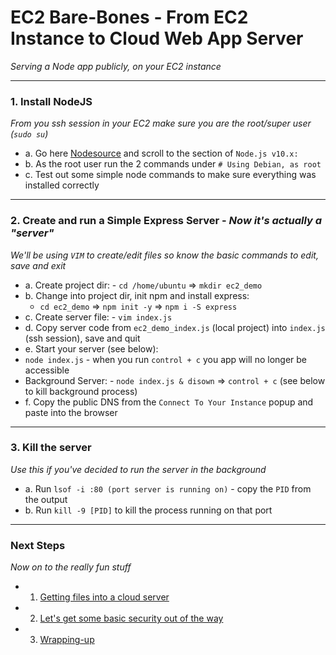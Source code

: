 # EC2 Bare-Bones - From EC2 Instance to Cloud Web App Server
*Serving a Node app publicly, on your EC2 instance*

---

### **1. Install NodeJS**
*From you ssh session in your EC2 make sure you are the root/super user (`sudo su`)*
 - a. Go here [Nodesource][node-ubuntu] and scroll to the section of `Node.js v10.x:`
 - b. As the root user run the 2 commands under `# Using Debian, as root`
 - c. Test out some simple node commands to make sure everything was installed correctly

---

### **2. Create and run a Simple Express Server** - *Now it's actually a "server"*
*We'll be using `VIM` to create/edit files so know the basic commands to edit, save and exit*
 - a. Create project dir: - `cd /home/ubuntu` => `mkdir ec2_demo`
 - b. Change into project dir, init npm and install express:
   - `cd ec2_demo` => `npm init -y` => `npm i -S express`
 - c. Create server file: - `vim index.js`
 - d. Copy server code from `ec2_demo_index.js` (local project) into `index.js` (ssh session), save and quit
 - e. Start your server (see below):
  - `node index.js` - when you run `control + c` you app will no longer be accessible
  - Background Server: - `node index.js & disown` => `control + c` (see below to kill background process)
 - f. Copy the public DNS from the `Connect To Your Instance` popup and paste into the browser

---

### **3. Kill the server**
*Use this if you've decided to run the server in the background*
 - a. Run `lsof -i :80 (port server is running on)` - copy the `PID` from the output
 - b. Run `kill -9 [PID]` to kill the process running on that port

---

### **Next Steps**
*Now on to the really fun stuff*

  - 1. [Getting files into a cloud server][ec2-file-management]
  - 2. [Let's get some basic security out of the way][ec2-security]
  - 3. [Wrapping-up][ec2-wrap-up]

[ec2-file-management]: ./EC2_FILE_MANAGEMENT.md
[ec2-security]: ./EC2_BASIC_SECURITY.md
[ec2-wrap-up]: ./EC2_WRAP_UP.md
[node-ubuntu]: https://github.com/nodesource/distributions/blob/master/README.md#installation-instructions